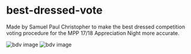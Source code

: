 # best-dressed-vote

Made by Samuel Paul Christopher to make the best dressed competition voting procedure for the MPP 17/18 Appreciation Night more accurate.

![bdv image](https://i.ibb.co/jrwh7mp/bdv.png)
![bdv image](https://ibb.co/BC6L8b1)
